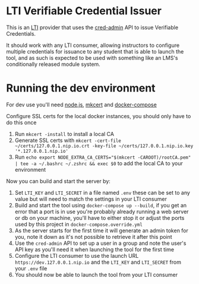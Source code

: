 LTI Verifiable Credential Issuer
================================

This is an [LTI](https://www.imsglobal.org/activity/learning-tools-interoperability) provider that uses the [cred-admin](https://github.com/digitalcredentials/cred-admin) API to issue Verifiable Credentials.

It should work with any LTI consumer, allowing instructors to configure multiple credentials for issuance to any student that is able to launch the tool, and as such is expected to be used with something like an LMS's conditionally released module system.

Running the dev environment
===========================

For dev use you'll need [node.js](https://nodejs.org/en/), [mkcert](https://github.com/FiloSottile/mkcert) and [docker-compose](https://docs.docker.com/compose/install/)

Configure SSL certs for the local docker instances, you should only have to do this once

1. Run `mkcert -install` to install a local CA
2. Generate SSL certs with `mkcert -cert-file ~/certs/127.0.0.1.nip.io.crt -key-file ~/certs/127.0.0.1.nip.io.key '*.127.0.0.1.nip.io'`
3. Run `echo export NODE_EXTRA_CA_CERTS="$(mkcert -CAROOT)/rootCA.pem" | tee -a ~/.bashrc ~/.zshrc && exec $0` to add the local CA to your environment

Now you can build and start the server by:

1. Set `LTI_KEY` and `LTI_SECRET` in a file named `.env` these can be set to any value but will need to match the settings in your LTI consumer
2. Build and start the tool using `docker-compose up --build`, if you get an error that a port is in use you're probably already running a web server or db on your machine, you'll have to either stop it or adjust the ports used by this project in `docker-compose.override.yml`
3. As the server starts for the first time it will generate an admin token for you, note it down as it's not possible to retrieve it after this point
4. Use the `cred-admin` API to set up a user in a group and note the user's API key as you'll need it when launching the tool for the first time
5. Configure the LTI consumer to use the launch URL `https://dev.127.0.0.1.nip.io` and the `LTI_KEY` and `LTI_SECRET` from your `.env` file
6. You should now be able to launch the tool from your LTI consumer

